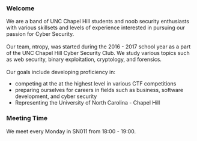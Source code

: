 ### Welcome 
<div class="home">
We are a band of UNC Chapel Hill students and noob security enthusiasts with various skillsets and levels of experience interested in pursuing our passion for Cyber Security. 
<br>
<br>
Our team, ntropy, was started during the 2016 - 2017 school year as a part of the UNC Chapel Hill Cyber Security Club. We study various topics such as web security, binary exploitation, cryptology, and forensics. 
<br>
<br>
Our goals include developing proficiency in:
<ul>
<li> competing at the at the highest level in various CTF competitions  </li>
<li> preparing ourselves for careers in fields such as business, software development, and cyber security   </li>
<li> Representing the University of North Carolina - Chapel Hill  </li>
</ul>

<h3> Meeting Time </h3>
We meet every Monday in SN011 from 18:00 - 19:00.

</div>

